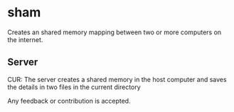 # sham
Creates an shared memory mapping between two or more computers on the internet.

Server
-------

CUR: The server creates a shared memory in the host computer and saves the details in two files in the current directory

Any feedback or contribution is accepted.
